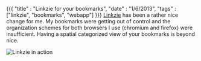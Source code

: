 {{{
  "title" : "Linkzie for your bookmarks",
  "date" : "1/6/2013",
  "tags" : ["linkzie", "bookmarks", "webapp"]
  }}}
[Linkzie](http://linkzie.com) has been a rather nice change for me.  My bookmarks were getting out of control and the organization schemes for both browsers I use (chromium and firefox) were insufficient.  Having a spatial categorized view of your bookmarks is beyond nice.
<!--more-->
![Linkzie in action](/imgs/blog/linkzie.png)
